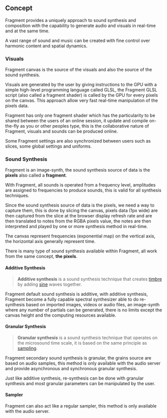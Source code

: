 ## Concept

Fragment provides a uniquely approach to sound synthesis and composition with the capability to generate audio and visuals in real-time and at the same time.

A vast range of sound and music can be created with fine control over harmonic content and spatial dynamics. 

### Visuals

Fragment canvas is the source of the visuals and also the source of the sound synthesis.

Visuals are generated by the user by giving instructions to the GPU with a simple high-level programming language called GLSL, the Fragment GLSL script (also called a fragment shader) is called by the GPU for every pixels on the canvas. This approach allow very fast real-time manipulation of the pixels data.

Fragment has only one fragment shader which has the particularity to be shared between the users of an online session, it update and compile on-the-fly as you or other peoples type, this is the collaborative nature of Fragment, visuals and sounds can be produced online.

Some Fragment settings are also synchronized between users such as slices, some global settings and uniforms.

### Sound Synthesis

Fragment is an image-synth, the sound synthesis source of data is the **pixels** also called a **fragment**.

With Fragment, all sounds is operated from a frequency level, amplitudes are assigned to frequencies to produce sounds, this is valid for all synthesis techniques.

Since the sound synthesis source of data is the pixels, we need a way to capture them, this is done by slicing the canvas, pixels data (1px wide) are then captured from the slice at the browser display refresh rate and are then translated to notes from the RGBA pixels value, the notes are then interpreted and played by one or more synthesis method in real-time.

The canvas represent frequencies (exponential map) on the vertical axis, the horizontal axis generally represent time.

There is many type of sound synthesis available within Fragment, all work from the same concept, **the pixels**.

#### Additive Synthesis

> **Additive synthesis** is a sound synthesis technique that creates [timbre](https://en.wikipedia.org/wiki/Timbre) by adding [sine](https://en.wikipedia.org/wiki/Sine) waves together.

Fragment default sound synthesis is additive, with additive synthesis, Fragment become a fully capable spectral synthesizer able to do re-synthesis based on imported images, videos or audio files, an image-synth where any number of partials can be generated, there is no limits except the canvas height and the computing resources available.

#### Granular Synthesis

> **Granular synthesis** is a sound synthesis technique that operates on the microsound time scale, it is based on the same principle as [sampling](https://en.wikipedia.org/wiki/Sampling_(music)).

Fragment secondary sound synthesis is granular, the grains source are based on audio samples, this method is only available with the audio server and provide asynchronous and synchronous granular synthesis.

Just like additive synthesis, re-synthesis can be done with granular synthesis and most granular parameters can be manipulated by the user.

#### Sampler

Fragment can also act like a regular sampler, this method is only available with the audio server.